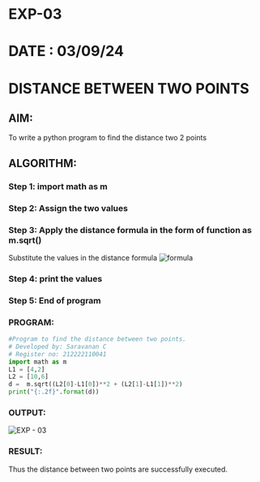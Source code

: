 # EXP-03
# DATE : 03/09/24
# DISTANCE BETWEEN TWO POINTS

## AIM:
To write a python program to find the distance two 2 points

## ALGORITHM:
### Step 1: import math as m
### Step 2: Assign the two values
### Step 3: Apply the distance formula in the form of function as m.sqrt()
Substitute the values in the distance formula  ![formula](/formula.jpg)
### Step 4: print the values
### Step 5: End of program


### PROGRAM:
  ``` py
#Program to find the distance between two points.
# Developed by: Saravanan C
# Register no: 212222110041
import math as m 
L1 = [4,2]
L2 = [10,6]
d =  m.sqrt((L2[0]-L1[0])**2 + (L2[1]-L1[1])**2)
print("{:.2f}".format(d))

```


### OUTPUT:
![EXP - 03 ](https://github.com/user-attachments/assets/0060a8e5-9395-4903-8aba-5f0fa5888df7)



### RESULT:
Thus the distance between two points are successfully executed.
